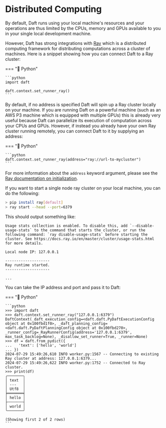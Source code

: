 # Distributed Computing

By default, Daft runs using your local machine's resources and your operations are thus limited by the CPUs, memory and GPUs available to you in your single local development machine.

However, Daft has strong integrations with [Ray](https://www.ray.io) which is a distributed computing framework for distributing computations across a cluster of machines. Here is a snippet showing how you can connect Daft to a Ray cluster:

<!-- :material-language-python: -->

=== "🐍 Python"

    ```python
    import daft

    daft.context.set_runner_ray()
    ```

By default, if no address is specified Daft will spin up a Ray cluster locally on your machine. If you are running Daft on a powerful machine (such as an AWS P3 machine which is equipped with multiple GPUs) this is already very useful because Daft can parallelize its execution of computation across your CPUs and GPUs. However, if instead you already have your own Ray cluster running remotely, you can connect Daft to it by supplying an address:

=== "🐍 Python"

    ```python
    daft.context.set_runner_ray(address="ray://url-to-mycluster")
    ```

For more information about the `address` keyword argument, please see the [Ray documentation on initialization](https://docs.ray.io/en/latest/ray-core/api/doc/ray.init.html).


If you want to start a single node ray cluster on your local machine, you can do the following:

```bash
> pip install ray[default]
> ray start --head --port=6379
```

This should output something like:

```
Usage stats collection is enabled. To disable this, add `--disable-usage-stats` to the command that starts the cluster, or run the following command: `ray disable-usage-stats` before starting the cluster. See https://docs.ray.io/en/master/cluster/usage-stats.html for more details.

Local node IP: 127.0.0.1

--------------------
Ray runtime started.
--------------------

...
```

You can take the IP address and port and pass it to Daft:

=== "🐍 Python"

    ```python
    >>> import daft
    >>> daft.context.set_runner_ray("127.0.0.1:6379")
    DaftContext(_daft_execution_config=<daft.daft.PyDaftExecutionConfig object at 0x100fbd1f0>, _daft_planning_config=<daft.daft.PyDaftPlanningConfig object at 0x100fbd270>, _runner_config=_RayRunnerConfig(address='127.0.0.1:6379', max_task_backlog=None), _disallow_set_runner=True, _runner=None)
    >>> df = daft.from_pydict({
    ...   'text': ['hello', 'world']
    ... })
    2024-07-29 15:49:26,610	INFO worker.py:1567 -- Connecting to existing Ray cluster at address: 127.0.0.1:6379...
    2024-07-29 15:49:26,622	INFO worker.py:1752 -- Connected to Ray cluster.
    >>> print(df)
    ╭───────╮
    │ text  │
    │ ---   │
    │ Utf8  │
    ╞═══════╡
    │ hello │
    ├╌╌╌╌╌╌╌┤
    │ world │
    ╰───────╯

    (Showing first 2 of 2 rows)
    ```
    